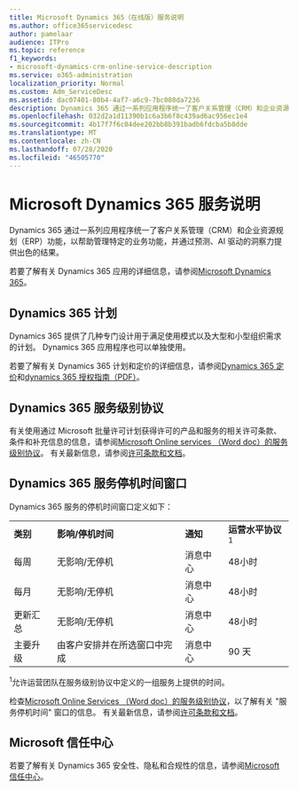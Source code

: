 ```yaml
---
title: Microsoft Dynamics 365（在线版）服务说明
ms.author: office365servicedesc
author: pamelaar
audience: ITPro
ms.topic: reference
f1_keywords:
- microsoft-dynamics-crm-online-service-description
ms.service: o365-administration
localization_priority: Normal
ms.custom: Adm_ServiceDesc
ms.assetid: dac07401-80b4-4af7-a6c9-7bc080da7236
description: Dynamics 365 通过一系列应用程序统一了客户关系管理（CRM）和企业资源规划（ERP）功能，以帮助管理业务功能并提供出色的结果。
ms.openlocfilehash: 032d2a1d11390b1c6a3b6f8c439ad6ac956ec1e4
ms.sourcegitcommit: 4b17f7f6c04dee202bb8b391badb6fdcba5b8dde
ms.translationtype: MT
ms.contentlocale: zh-CN
ms.lasthandoff: 07/28/2020
ms.locfileid: "46505770"
---
```

# <a name="microsoft-dynamics-365-service-description"></a>Microsoft Dynamics 365 服务说明

Dynamics 365 通过一系列应用程序统一了客户关系管理（CRM）和企业资源规划（ERP）功能，以帮助管理特定的业务功能，并通过预测、AI 驱动的洞察力提供出色的结果。

若要了解有关 Dynamics 365 应用的详细信息，请参阅[Microsoft Dynamics 365](https://dynamics.microsoft.com)。
  
## <a name="dynamics-365-plans"></a>Dynamics 365 计划

Dynamics 365 提供了几种专门设计用于满足使用模式以及大型和小型组织需求的计划。 Dynamics 365 应用程序也可以单独使用。

若要了解有关 Dynamics 365 计划和定价的详细信息，请参阅[Dynamics 365 定价](https://dynamics.microsoft.com/pricing)和[dynamics 365 授权指南（PDF）](https://go.microsoft.com/fwlink/?LinkId=866544)。
  
## <a name="dynamics-365-service-level-agreement"></a>Dynamics 365 服务级别协议

有关使用通过 Microsoft 批量许可计划获得许可的产品和服务的相关许可条款、条件和补充信息的信息，请参阅[Microsoft Online services （Word doc）的服务级别协议](https://www.microsoftvolumelicensing.com/Downloader.aspx?DocumentId=17583)。 有关最新信息，请参阅[许可条款和文档](https://go.microsoft.com/fwlink/?linkid=272026)。
  
## <a name="dynamics-365-service-downtime-windows"></a>Dynamics 365 服务停机时间窗口

Dynamics 365 服务的停机时间窗口定义如下：
  
|||||
|:-----|:-----|:-----|:-----|
|**类别** <br/> |**影响/停机时间** <br/> |**通知** <br/> |**运营水平协议**<sup>1</sup> <br/> |
|每周  <br/> |无影响/无停机  <br/> |消息中心  <br/> |48小时  <br/> |
|每月  <br/> |无影响/无停机  <br/> |消息中心  <br/> |48小时  <br/> |
|更新汇总  <br/> |无影响/无停机  <br/> |消息中心  <br/> |48小时  <br/> |
|主要升级  <br/> |由客户安排并在所选窗口中完成  <br/> |消息中心  <br/> |90 天  <br/> |

<sup>1</sup>允许运营团队在服务级别协议中定义的一组服务上提供的时间。 <br/>

检查[Microsoft Online Services （Word doc）的服务级别协议](https://www.microsoftvolumelicensing.com/Downloader.aspx?DocumentId=17583)，以了解有关 "服务停机时间" 窗口的信息。 有关最新信息，请参阅[许可条款和文档](https://go.microsoft.com/fwlink/?linkid=272026)。 
  
## <a name="microsoft-trust-center"></a>Microsoft 信任中心

若要了解有关 Dynamics 365 安全性、隐私和合规性的信息，请参阅[Microsoft 信任中心](https://www.microsoft.com/trust-center/product-overview)。
  
